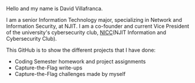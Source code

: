 Hello and my name is David Villafranca.<br>

I am a senior Information Technology major, specializing in Network and Information Security, at NJIT. I am a co-founder and current Vice President of the university's cybersecurity club, [NICC](https://njiticc.com/)(NJIT Information and Cybersecurity Club).<br>

This GitHub is to show the different projects that I have done:<br>
- Coding Semester homework and project assignments
- Capture-the-Flag write-ups
- Capture-the-Flag challenges made by myself

<!---
theamazins17/theamazins17 is a ✨ special ✨ repository because its `README.md` (this file) appears on your GitHub profile.
You can click the Preview link to take a look at your changes.
--->
